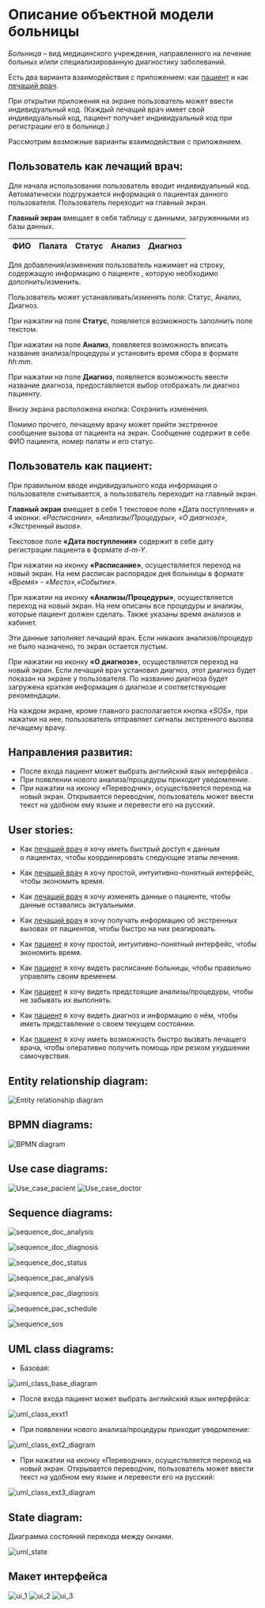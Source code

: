 # Описание объектной модели больницы
*Больница* – вид медицинского учреждения, направленного на лечение больных и/или специализированную диагностику заболеваний.

Есть два варианта взаимодействия с приложением: как [пациент](#пользователь-как-пациент) и как [лечащий врач](#пользователь-как-лечащий-врач).

При открытии приложения на экране пользователь может ввести индивидуальный код. (Каждый лечащий врач имеет свой индивидуальный код,  пациент получает индивидуальный код при регистрации его в больнице.)

Рассмотрим возможные варианты взаимодействия с приложением.

## Пользователь как лечащий врач:
Для начала использования пользователь вводит индивидуальный код. Автоматически подгружается информация о пациентах данного пользователя. Пользователь переходит на главный экран.

**Главный экран** вмещает в себя таблицу с данными, загруженными из базы данных.

ФИО | Палата | Статус | Анализ | Диагноз
--- | ------ | ------ | ------ | -------

Для добавления/изменения пользователь нажимает на строку, содержащую информацию о пациенте , которую необходимо дополнить/изменить.

Пользователь может устанавливать/изменять поля: Статус, Анализ, Диагноз.

При нажатии на поле **Статус**, появляется возможность заполнить поле текстом.

При нажатии на поле **Анализ**, появляется возможность вписать название анализа/процедуры и установить время сбора в формате *hh:mm*.

При нажатии на поле **Диагноз**, появляется возможность ввести название диагноза, предоставляется выбор отображать ли диагноз пациенту.

Внизу экрана расположена кнопка: Сохранить изменения.

Помимо прочего, лечащему врачу может прийти экстренное сообщение вызова от пациента на экран. Сообщение содержит в себе ФИО пациента, номер палаты и его статус.

## Пользователь как пациент:

При правильном вводе индивидуального кода информация о пользователе считывается, а пользователь переходит на главный экран.

**Главный экран** вмещает в себя 1 текстовое поле «Дата поступления» и 4 иконки: *«Расписание», «Анализы/Процедуры», «О диагнозе», «Экстренный вызов».*

Текстовое поле **«Дата поступления»** содержит в себе дату регистрации пациента в формате *d-m-Y*.

При нажатии на иконку **«Расписание»**, осуществляется переход на новый экран. На нем расписан распорядок дня больницы в формате *«Время» - «Место»,«Событие»*. 

При нажатии на иконку **«Анализы/Процедуры»**, осуществляется переход на новый экран. На нем описаны все процедуры и анализы, которые пациент должен сделать. Также указаны время анализов и кабинет. 

Эти данные заполняет лечащий врач. Если никаких анализов/процедур не было назначено, то экран остается пустым.

При нажатии на иконку **«О диагнозе»**, осуществляется переход на новый экран. Если лечащий врач установил диагноз, этот диагноз будет показан на экране у пользователя. По названию диагноза будет загружена краткая информация о диагнозе и соответствующие рекомендации.

На каждом экране, кроме главного располагается кнопка *«SOS»*, при нажатии на нее, пользователь отправляет сигналы экстренного вызова лечащему врачу.⠀

## Направления развития:
+ После входа пациент может выбрать английский язык интерфейса .
+ При появлении нового анализа/процедуры приходит уведомление. 
+ При нажатии на иконку «Переводчик», осуществляется переход на новый экран. Открывается переводчик, пользователь может ввести текст на удобном ему языке и перевести его на русский.

## User stories:

-   Как [лечащий врач](#пользователь-как-лечащий-врач) я хочу иметь быстрый доступ к данным о пациентах, чтобы координировать следующие этапы лечения.
    
-   Как [лечащий врач](#пользователь-как-лечащий-врач) я хочу простой, интуитивно-понятный интерфейс, чтобы экономить время.
    
-   Как [лечащий врач](#пользователь-как-лечащий-врач) я хочу изменять данные о пациенте, чтобы данные оставались актуальными.
    
-   Как [лечащий врач](#пользователь-как-лечащий-врач) я хочу получать информацию об экстренных вызовах от пациентов, чтобы быстро на них реагировать.
    
-   Как [пациент](#пользователь-как-пациент) я хочу простой, интуитивно-понятный интерфейс, чтобы экономить время.
    
-   Как [пациент](#пользователь-как-пациент) я хочу видеть расписание больницы, чтобы правильно управлять своим временем.
    
-   Как [пациент](#пользователь-как-пациент) я хочу видеть предстоящие анализы/процедуры, чтобы не забывать их выполнять.
    
-   Как [пациент](#пользователь-как-пациент) я хочу видеть диагноз и информацию о нём, чтобы иметь представление о своем текущем состоянии.
        
-   Как [пациент](#пользователь-как-пациент) я хочу иметь возможность быстро вызвать лечащего врача, чтобы оперативно получить помощь при резком ухудшении самочувствия.

## Entity relationship diagram:

![Entity relationship diagram](https://github.com/fcumay/Hospital-app-model.-OnTime/blob/8c772e1166aca0e84816f16fa44625a63876143d/diagrams/ER.png)

## BPMN diagrams:

![BPMN diagram](https://github.com/fcumay/Hospital-app-model.-OnTime/blob/f0eb9d1169026ff911b1a2f4c9fc179b2829e196/diagrams/bpmn_diagram.png)

## Use case diagrams:

![Use_case_pacient](https://github.com/fcumay/Hospital-app-model.-OnTime/blob/c7b9dbce50e039839b9ac0f76f2ca7957a521e2d/diagrams/usecase_pacient.png)
![Use_case_doctor](https://github.com/fcumay/Hospital-app-model.-OnTime/blob/c7b9dbce50e039839b9ac0f76f2ca7957a521e2d/diagrams/usecase_doctor.png)

## Sequence diagrams:

![sequence_doc_analysis](https://github.com/fcumay/Hospital-app-model.-OnTime/blob/7b37015a513d864d2ce49487caae42b4d997797d/diagrams/sequence_doc_analysis.png)

![sequence_doc_diagnosis](https://github.com/fcumay/Hospital-app-model.-OnTime/blob/7b37015a513d864d2ce49487caae42b4d997797d/diagrams/sequence_doc_diagnosis.png)

![sequence_doc_status](https://github.com/fcumay/Hospital-app-model.-OnTime/blob/7b37015a513d864d2ce49487caae42b4d997797d/diagrams/sequence_doc_status.png)

![sequence_pac_analysis](https://github.com/fcumay/Hospital-app-model.-OnTime/blob/7b37015a513d864d2ce49487caae42b4d997797d/diagrams/sequence_pac_analysis.png)

![sequence_pac_diagnosis](https://github.com/fcumay/Hospital-app-model.-OnTime/blob/7b37015a513d864d2ce49487caae42b4d997797d/diagrams/sequence_pac_diagnosis.png)

![sequence_pac_schedule](https://github.com/fcumay/Hospital-app-model.-OnTime/blob/7b37015a513d864d2ce49487caae42b4d997797d/diagrams/sequence_pac_schedule.png)

![sequence_sos](https://github.com/fcumay/Hospital-app-model.-OnTime/blob/7b37015a513d864d2ce49487caae42b4d997797d/diagrams/sequence_sos.png)

## UML class diagrams:
- Базовая:

![uml_class_base_diagram](https://github.com/fcumay/Hospital-app-model.-OnTime/blob/6d4b88338d67109f5238689eed0c9f32b3bd173c/diagrams/uml_class_base_diagram_hospital.png)

- После входа пациент может выбрать английский язык интерфейса:

![uml_class_exxt1](https://github.com/fcumay/Hospital-app-model.-OnTime/blob/053fc5f0f524053ec8593154de33c1403e9f0dd6/diagrams/uml_class_exxt1.png)

- При появлении нового анализа/процедуры приходит уведомление:

![uml_class_ext2_diagram](https://github.com/fcumay/Hospital-app-model.-OnTime/blob/6e4334fc7d602bd67d531552aaf45a7e49b748e5/diagrams/uml_class_ext2_diagram.png)

- При нажатии на иконку «Переводчик», осуществляется переход на новый экран. Открывается переводчик, пользователь может ввести текст на удобном ему языке и перевести его на русский:

![uml_class_ext3_diagram](https://github.com/fcumay/Hospital-app-model.-OnTime/blob/6e4334fc7d602bd67d531552aaf45a7e49b748e5/diagrams/uml_class_ext3_diagram.png)


## State diagram:

Диаграмма состояний перехода между окнами.

![uml_state](https://github.com/fcumay/Hospital-app-model.-OnTime/blob/f0f08bfd59e449d5408f795a640947d6578fad95/diagrams/uml_state.png)

## Макет интерфейса
![ui_1](https://github.com/fcumay/Hospital-app-model.-OnTime/blob/5a82a801ce330493579b3be3bce7312c132cdd55/diagrams/ui_1.jpg)
![ui_2](https://github.com/fcumay/Hospital-app-model.-OnTime/blob/5a82a801ce330493579b3be3bce7312c132cdd55/diagrams/ui_2.jpg)
![ui_3](https://github.com/fcumay/Hospital-app-model.-OnTime/blob/5a82a801ce330493579b3be3bce7312c132cdd55/diagrams/ui_3.jpg)


